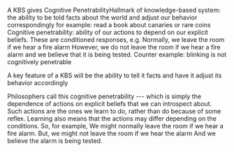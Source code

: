A KBS gives Cognitive PenetrabilityHallmark of knowledge-based system: the ability to be told facts about the world and adjust our behavior correspondingly
for example: read a book about canaries or rare coins
Cognitive penetrability: ability of our  actions to depend on our explicit beliefs.
These are conditioned responses, e.g. 
Normally, we leave the room if we hear a fire alarm
However, we do not leave the room if we hear  a fire alarm and we believe that it is being tested.
Counter example: blinking is not cognitively penetrable

A key feature of a KBS will be the ability to tell it facts and have it adjust its behavior accordingly

Philosophers call this cognitive penetrability --- which is simply the dependence of actions on explicit beliefs that we can introspect about.
Such actions are the ones we learn to do, rather than do because of some reflex. 
Learning also means that the actions may differ depending on the conditions. So, for example,
We might normally leave the room if we hear a fire alarm. But, we might not leave the room if we hear the alarm
And we believe the alarm is being tested.